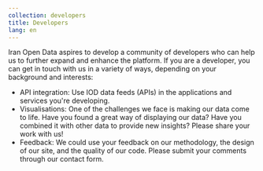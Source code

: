 ```yaml
---
collection: developers
title: Developers
lang: en
---
```


Iran Open Data aspires to develop a community of developers who can help us to further expand and enhance the platform. If you are a developer, you can get in touch with us in a variety of ways, depending on your background and interests: 

- API integration: Use IOD data feeds (APIs) in the applications and services you're developing.  
- Visualisations: One of the challenges we face is making our data come to life. Have you found a great way of displaying our data? Have you combined it with other data to provide new insights? Please share your work with us!
- Feedback:  We could use your feedback on our methodology, the design of our site, and the quality of our code. Please submit your comments through our contact form.

